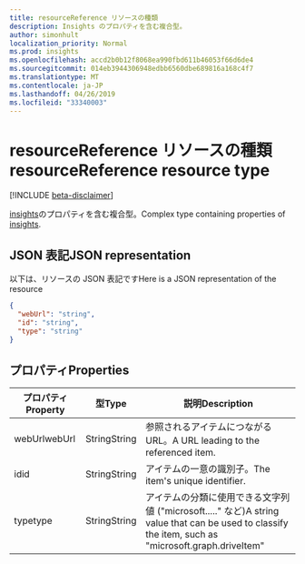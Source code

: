 ```yaml
---
title: resourceReference リソースの種類
description: Insights のプロパティを含む複合型。
author: simonhult
localization_priority: Normal
ms.prod: insights
ms.openlocfilehash: accd2b0b12f8068ea990fbd611b46053f66d6de4
ms.sourcegitcommit: 014eb3944306948edbb6560dbe689816a168c4f7
ms.translationtype: MT
ms.contentlocale: ja-JP
ms.lasthandoff: 04/26/2019
ms.locfileid: "33340003"
---
```

# <a name="resourcereference-resource-type"></a><span data-ttu-id="d9ff9-103">resourceReference リソースの種類</span><span class="sxs-lookup"><span data-stu-id="d9ff9-103">resourceReference resource type</span></span>

[!INCLUDE [beta-disclaimer](../../includes/beta-disclaimer.md)]

<span data-ttu-id="d9ff9-104">[insights](officegraphinsights.md)のプロパティを含む複合型。</span><span class="sxs-lookup"><span data-stu-id="d9ff9-104">Complex type containing properties of [insights](officegraphinsights.md).</span></span>

## <a name="json-representation"></a><span data-ttu-id="d9ff9-105">JSON 表記</span><span class="sxs-lookup"><span data-stu-id="d9ff9-105">JSON representation</span></span>

<span data-ttu-id="d9ff9-106">以下は、リソースの JSON 表記です</span><span class="sxs-lookup"><span data-stu-id="d9ff9-106">Here is a JSON representation of the resource</span></span>
<!-- {
  "blockType": "resource",
  "optionalProperties": [
  ],
  "@odata.type": "microsoft.graph.resourceReference"
}-->
```json
{
  "webUrl": "string",
  "id": "string",
  "type": "string"
}
```

## <a name="properties"></a><span data-ttu-id="d9ff9-107">プロパティ</span><span class="sxs-lookup"><span data-stu-id="d9ff9-107">Properties</span></span>

| <span data-ttu-id="d9ff9-108">プロパティ</span><span class="sxs-lookup"><span data-stu-id="d9ff9-108">Property</span></span>      | <span data-ttu-id="d9ff9-109">型</span><span class="sxs-lookup"><span data-stu-id="d9ff9-109">Type</span></span>      | <span data-ttu-id="d9ff9-110">説明</span><span class="sxs-lookup"><span data-stu-id="d9ff9-110">Description</span></span>  |
| ------------- |-----------| -------------|
| <span data-ttu-id="d9ff9-111">webUrl</span><span class="sxs-lookup"><span data-stu-id="d9ff9-111">webUrl</span></span>        | <span data-ttu-id="d9ff9-112">String</span><span class="sxs-lookup"><span data-stu-id="d9ff9-112">String</span></span>    | <span data-ttu-id="d9ff9-113">参照されるアイテムにつながる URL。</span><span class="sxs-lookup"><span data-stu-id="d9ff9-113">A URL leading to the referenced item.</span></span> |
| <span data-ttu-id="d9ff9-114">id</span><span class="sxs-lookup"><span data-stu-id="d9ff9-114">id</span></span>            | <span data-ttu-id="d9ff9-115">String</span><span class="sxs-lookup"><span data-stu-id="d9ff9-115">String</span></span>    | <span data-ttu-id="d9ff9-116">アイテムの一意の識別子。</span><span class="sxs-lookup"><span data-stu-id="d9ff9-116">The item's unique identifier.</span></span>           |
| <span data-ttu-id="d9ff9-117">type</span><span class="sxs-lookup"><span data-stu-id="d9ff9-117">type</span></span>          | <span data-ttu-id="d9ff9-118">String</span><span class="sxs-lookup"><span data-stu-id="d9ff9-118">String</span></span>    | <span data-ttu-id="d9ff9-119">アイテムの分類に使用できる文字列値 ("microsoft....." など)</span><span class="sxs-lookup"><span data-stu-id="d9ff9-119">A string value that can be used to classify the item, such as "microsoft.graph.driveItem"</span></span> |
